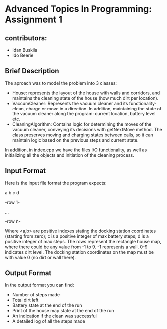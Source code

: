 # Advanced Topics In Programming: Assignment 1
## contributors:
* Idan Buskila
* Ido Beerie
## Brief Description
The aproach was to model the problem into 3 classes:
* House: represents the layout of the house with walls and corridors, and maintains the cleaning state of the house (how much dirt per location).
* VaccumCleaner: Represents the vacuum cleaner and its functionality- clean, charge or move in a direction. In addition, maintaining the state of the vacuum cleaner along the program: current location, battery level etc.
* CleaningAlgorithm: Contains logic for determining the moves of the vacuum cleaner, conveying its decisions with getNextMove method. The class preserves moving and charging states between calls, so it can maintain logic based on the previous steps and current state.

In addition, in index.cpp we have the files I/O functionality, as well as initializing all the objects and initiation of the cleaning process.
## Input Format
Here is the input file format the program expects:

a b c d

-row 1-

...

-row n-

Where <a,b> are positive indexes stating the docking station coordinates (starting from zero); c is a positive integer of max battery steps; d is a positive integer of max steps.
The rows represent the rectangle house map, where there could be any value from -1 to 9. -1 represents a wall, 0-9 indicates dirt level.
The docking station coordinates on the map must be with value 0 (no dirt or wall there).

## Output Format
In the output format you can find:
* Number of steps made
* Total dirt left
* Battery state at the end of the run
* Print of the house map state at the end of the run
* An indication if the clean was successful
* A detailed log of all the steps made

